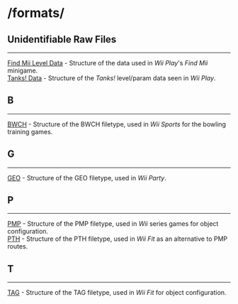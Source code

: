 # /formats/  
  
  
## Unidentifiable Raw Files
---
[Find Mii Level Data](/findMii.md) - Structure of the data used in *Wii Play*'s *Find Mii* minigame.  
[Tanks! Data](/tanks.md) - Structure of the *Tanks!* level/param data seen in *Wii Play*.  
  
## B
---
[BWCH](./BWCH.md) - Structure of the BWCH filetype, used in *Wii Sports* for the bowling training games.  
  
## G
---
[GEO](/geo.md) - Structure of the GEO filetype, used in *Wii Party*.  
  
## P
---
[PMP](/pmp.md) - Structure of the PMP filetype, used in *Wii* series games for object configuration.  
[PTH](/pth.md) - Structure of the PTH filetype, used in *Wii Fit* as an alternative to PMP routes.  

## T
---
[TAG](/tag.md) - Structure of the TAG filetype, used in *Wii Fit* for object configuration.  
  

